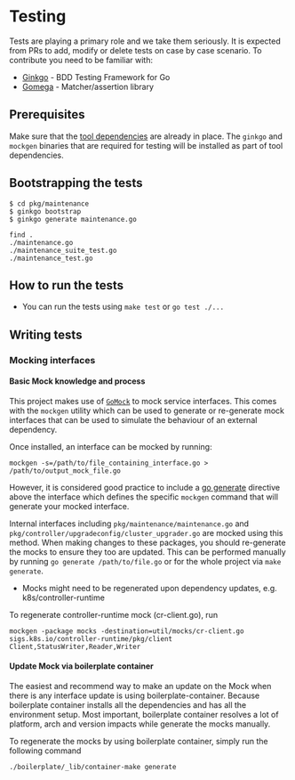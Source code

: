 # Testing

Tests are playing a primary role and we take them seriously.
It is expected from PRs to add, modify or delete tests on case by case scenario.
To contribute you need to be familiar with:

* [Ginkgo](https://github.com/onsi/ginkgo) - BDD Testing Framework for Go
* [Gomega](https://onsi.github.io/gomega/) - Matcher/assertion library

## Prerequisites

Make sure that the [tool dependencies](https://github.com/openshift/managed-upgrade-operator/blob/master/docs/development.md#dependencies) are already in place. The `ginkgo` and `mockgen` binaries that are required for testing will be installed as part of tool dependencies.

## Bootstrapping the tests
```
$ cd pkg/maintenance
$ ginkgo bootstrap
$ ginkgo generate maintenance.go

find .
./maintenance.go
./maintenance_suite_test.go
./maintenance_test.go
```

## How to run the tests

* You can run the tests using `make test` or `go test ./...`

## Writing tests

### Mocking interfaces

#### Basic Mock knowledge and process
This project makes use of [`GoMock`](https://github.com/golang/mock) to mock service interfaces. This comes with the `mockgen` utility which can be used to generate or re-generate mock interfaces that can be used to simulate the behaviour of an external dependency.

Once installed, an interface can be mocked by running: 

```
mockgen -s=/path/to/file_containing_interface.go > /path/to/output_mock_file.go
```

However, it is considered good practice to include a [go generate](https://golang.org/pkg/cmd/go/internal/generate/) directive above the interface which defines the specific `mockgen` command that will generate your mocked interface. 

Internal interfaces including `pkg/maintenance/maintenance.go` and `pkg/controller/upgradeconfig/cluster_upgrader.go` are mocked using this method. When making changes to these packages, you should re-generate the mocks to ensure they too are updated. This can be performed manually by running `go generate /path/to/file.go` or for the whole project via `make generate`.

- Mocks might need to be regenerated upon dependency updates, e.g. k8s/controller-runtime

To regenerate controller-runtime mock (cr-client.go), run

```
mockgen -package mocks -destination=util/mocks/cr-client.go sigs.k8s.io/controller-runtime/pkg/client Client,StatusWriter,Reader,Writer
```
#### Update Mock via boilerplate container

The easiest and recommend way to make an update on the Mock when there is any interface update is using boilerplate-container. Because boilerplate container installs all the dependencies and has all the environment setup. Most important, boilerplate container resolves a lot of platform, arch and version impacts while generate the mocks manually.

To regenerate the mocks by using boilerplate container, simply run the following command
```
./boilerplate/_lib/container-make generate
```
